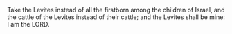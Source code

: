 Take the Levites instead of all the firstborn among the children of Israel, and the cattle of the Levites instead of their cattle; and the Levites shall be mine: I am the LORD.
